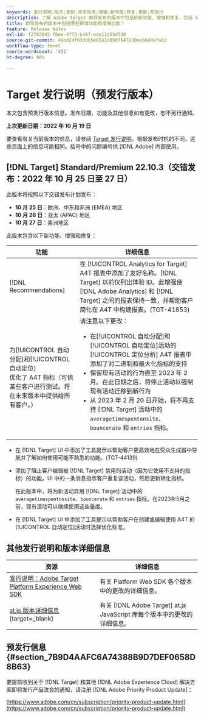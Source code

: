 ```yaml
---
keywords: 发行说明;版本;更新;未来版本;增强;新功能;修复;更新;预发行
description: 了解 Adobe Target 即将发布的版本中包括的新功能、增强和修复，包括 SDK、API 和 JavaScript 库。
title: 即将发布的版本中包括哪些新增功能和增强功能？
feature: Release Notes
exl-id: f2783042-f6ee-4f73-b487-ede11d55d530
source-git-commit: 4abd24f63dd65e65a1d8b07647630eeb640e7a1d
workflow-type: tm+mt
source-wordcount: '451'
ht-degree: 98%

---
```


# Target 发行说明（预发行版本）

本文包含预发行版本信息。发布日期、功能及其他信息如有更改，恕不另行通知。

**上次更新日期：2022 年 10 月 19 日**

要查看有关当前版本的信息，请参阅 [Target 发行说明](release-notes.md)。根据发布时机的不同，这些页面上的信息可能相同。括号中的问题编号供 [!DNL Adobe] 内部使用。

## [!DNL Target] Standard/Premium 22.10.3（交错发布：2022 年 10 月 25 日至 27 日）

此版本将按照以下交错发布计划发布：

* **10 月 25 日**：欧洲、中东和非洲 (EMEA) 地区
* **10 月 26 日**：亚太 (APAC) 地区
* **10 月 27 日**：美洲地区

此版本包含以下新功能、增强和修复：

| 功能 | 详细信息 |
| --- | --- |
| [!DNL Recommendations] | 在 [!UICONTROL Analytics for Target] A4T 报表中添加了友好名称。[!DNL Target] 以前仅列出体验 ID。此增强使 [!DNL Adobe Analytics] 和 [!DNL Target] 之间的报表保持一致，并帮助客户简化在 A4T 中构建报表。(TGT-41853) |
| 为[!UICONTROL 自动分配]和[!UICONTROL 自动定位]<br>优化了 A4T 指标（可供某些客户进行测试。将在未来版本中提供给所有客户。） | 请注意以下更改：<ul><li>在[!UICONTROL 自动分配]和[!UICONTROL 自动定位]活动的[!UICONTROL 定位分析] A4T 报表中添加了对二进制和最大化指标的支持</li><li>保留现有活动的行为直至 2023 年 2 月。在此日期之后，将停止活动以强制现有活动迁移到新行为</li><li>从 2023 年 2 月 20 日开始，将不再支持 [!DNL Target] 活动中的 `averagetimespentonsite`、`bouncerate` 和 `entries` 指标。</li></ul> |

* 在 [!DNL Target] UI 中添加了工具提示以帮助客户更高效地在受众生成器中导航并了解如何使用可能不熟悉的功能。(TGT-44139)
* 添加了阻止客户编辑被 [!DNL Target] 禁用的活动（因为它使用不支持的指标）的功能。UI 中的一条消息指示客户重复该活动，然后更新转化指标。

   在此版本中，将为新活动弃用 [!DNL Target] 活动中的 `averagetimespentonsite`、`bouncerate` 和 `entries` 指标。在2023年5月之前，现有活动可以继续使用这些量度。

* 在 [!DNL Target] UI 中添加了工具提示以帮助客户在创建或编辑使用 A4T 的[!UICONTROL 自动定位]活动时选择优化标准。

## 其他发行说明和版本详细信息

| 资源 | 详细信息 |
|--- |--- |
| [发行说明：Adobe Target Platform Experience Web SDK](https://experienceleague.adobe.com/docs/experience-platform/edge/release-notes.html?lang=zh-Hans) | 有关 Platform Web SDK 各个版本中的更改的详细信息。 |
| [at.js 版本详细信息](https://developer.adobe.com/target/implement/client-side/atjs/target-atjs-versions/){target=_blank} | 有关 [!DNL Adobe Target] at.js JavaScript 库每个版本中的更改的详细信息。 |


## 预发行信息 {#section_7B9D4AAFC6A74388B9D7DEF0658D8B63}

要提前收到关于 [!DNL Target] 和其他 [!DNL Adobe Experience Cloud] 解决方案即将发行产品改良的通知，请注册 [!DNL Adobe Priority Product Update]：

[https://www.adobe.com/cn/subscription/priority-product-update.html](https://www.adobe.com/cn/subscription/priority-product-update.html)
